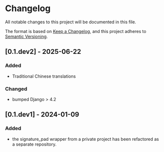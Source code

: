 # Changelog

All notable changes to this project will be documented in this file.

The format is based on [Keep a Changelog](https://keepachangelog.com/en/1.1.0/),
and this project adheres to [Semantic Versioning](https://semver.org/spec/v2.0.0.html).

## [0.1.dev2] - 2025-06-22

### Added

- Traditional Chinese translations

### Changed

- bumped Django > 4.2


## [0.1.dev1] - 2024-01-09

### Added

- the signature_pad wrapper from a private project has been refactored as a
    separate repository.